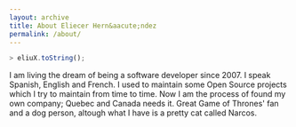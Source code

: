 ```yaml
---
layout: archive
title: About Eliecer Hern&aacute;ndez
permalink: /about/
---
```


```javascript
> eliuX.toString();
```

<p>
    I am living the dream of being a software developer since 2007. I speak Spanish, English and French. I used to maintain some Open Source projects which I try to maintain from time to time. Now I am the process of found my own company; Quebec and Canada needs it.
    Great Game of Thrones' fan and a dog person, altough what I have is a pretty cat called Narcos.
</p>
